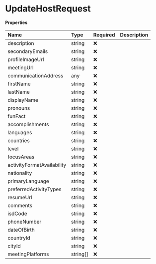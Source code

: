 # UpdateHostRequest

**Properties**

| Name                       | Type     | Required | Description |
| :------------------------- | :------- | :------- | :---------- |
| description                | string   | ❌       |             |
| secondaryEmails            | string   | ❌       |             |
| profileImageUrl            | string   | ❌       |             |
| meetingUrl                 | string   | ❌       |             |
| communicationAddress       | any      | ❌       |             |
| firstName                  | string   | ❌       |             |
| lastName                   | string   | ❌       |             |
| displayName                | string   | ❌       |             |
| pronouns                   | string   | ❌       |             |
| funFact                    | string   | ❌       |             |
| accomplishments            | string   | ❌       |             |
| languages                  | string   | ❌       |             |
| countries                  | string   | ❌       |             |
| level                      | string   | ❌       |             |
| focusAreas                 | string   | ❌       |             |
| activityFormatAvailability | string   | ❌       |             |
| nationality                | string   | ❌       |             |
| primaryLanguage            | string   | ❌       |             |
| preferredActivityTypes     | string   | ❌       |             |
| resumeUrl                  | string   | ❌       |             |
| comments                   | string   | ❌       |             |
| isdCode                    | string   | ❌       |             |
| phoneNumber                | string   | ❌       |             |
| dateOfBirth                | string   | ❌       |             |
| countryId                  | string   | ❌       |             |
| cityId                     | string   | ❌       |             |
| meetingPlatforms           | string[] | ❌       |             |

<!-- This file was generated by liblab | https://liblab.com/ -->
